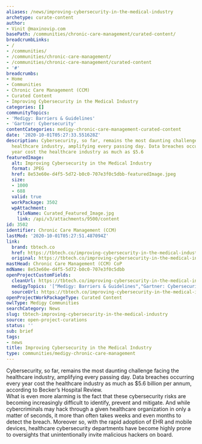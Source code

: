 ```yaml
---
aliases: /news/improving-cybersecurity-in-the-medical-industry
archetype: curate-content
author:
- Vinit @maxinovip.com
basePath: /communities/chronic-care-management/curated-content/
breadcrumbLinks:
- /
- /communities/
- /communities/chronic-care-management/
- /communities/chronic-care-management/curated-content
- '#'
breadcrumbs:
- Home
- Communities
- Chronic Care Management (CCM)
- Curated Content
- Improving Cybersecurity in the Medical Industry
categories: []
communityTopics:
- 'Medigy: Barriers & Guidelines'
- 'Gartner: Cybersecurity'
contentCategories: medigy-chronic-care-management-curated-content
date: '2020-10-01T05:27:33.551628Z'
description: Cybersecurity, so far, remains the most daunting challenge facing the
  healthcare industry, amplifying every passing day. Data breaches occurring every
  year cost the healthcare industry as much as $5.6
featuredImage:
  alt: Improving Cybersecurity in the Medical Industry
  format: JPEG
  href: 8e53e60e-d4f5-5d72-b0c0-707e3f0c5dbb-featuredImage.jpeg
  size:
  - 1000
  - 688
  valid: true
  workPackage: 3502
  wpAttachment:
    fileName: Curated_Featured_Image.jpg
    link: /api/v3/attachments/9500/content
id: 3502
identifier: Chronic Care Management (CCM)
lastMod: '2020-10-01T05:27:51.487094Z'
link:
  brand: tbtech.co
  href: https://tbtech.co/improving-cybersecurity-in-the-medical-industry/
  original: https://tbtech.co/improving-cybersecurity-in-the-medical-industry/
mastHead: Chronic Care Management (CCM) CoP
mdName: 8e53e60e-d4f5-5d72-b0c0-707e3f0c5dbb
openProjectCustomFields:
  cleanUrl: https://tbtech.co/improving-cybersecurity-in-the-medical-industry/
  medigyTopics: '["Medigy: Barriers & Guidelines","Gartner: Cybersecurity"]'
  sourceUrl: https://tbtech.co/improving-cybersecurity-in-the-medical-industry/
openProjectWorkPackageType: Curated Content
owlType: Medigy Communities
searchCategory: News
slug: tbtech-improving-cybersecurity-in-the-medical-industry
source: open-project-curations
status: ''
sub: brief
tags:
- news
title: Improving Cybersecurity in the Medical Industry
type: communities/medigy-chronic-care-management
---
```


<p>Cybersecurity, so far, remains the most daunting challenge facing the healthcare industry, amplifying every passing day. Data breaches occurring every year cost the healthcare industry as much as $5.6 billion per annum, according to Becker’s Hospital Review.&nbsp;<br>What is even more alarming is the fact that these cybersecurity risks are becoming increasingly difficult to identify, prevent and mitigate. And while cybercriminals may hack through a given healthcare organization in only a matter of seconds, it more than often takes weeks and even months to detect the breach. Moreover so, with the rapid adoption of EHR and mobile devices, healthcare cybersecurity departments have become highly prone to oversights that unintentionally invite malicious hackers on board.</p>